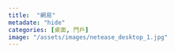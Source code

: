 ```yaml
---
title:  "網易"
metadate: "hide"
categories: [桌面, 門戶]
image: "/assets/images/netease_desktop_1.jpg"
---
```

